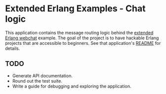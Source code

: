 Extended Erlang Examples - Chat logic
=====================================

This application contains the message routing logic behind the [extended Erlang
webchat](https://www.github.com/acammack/chat_web) example. The goal of the
project is to have hackable Erlang projects that are accessible to beginners.
See that application's
[README](https://www.github.com/acammack/chat_web/blob/master/README.md) for
details.

TODO
----

* Generate API documentation.
* Round out the test suite.
* Write a guide for debugging and exploring the application.
